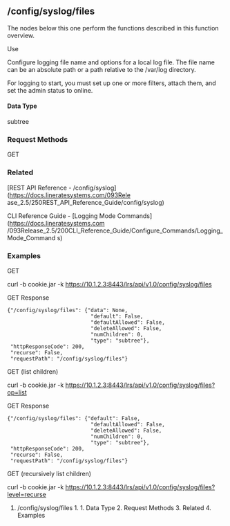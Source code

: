 ## /config/syslog/files

The nodes below this one perform the functions described in this function
overview.

Use

Configure logging file name and options for a local log file. The file name
can be an absolute path or a path relative to the /var/log directory.

For logging to start, you must set up one or more filters, attach them, and
set the admin status to online.

#### Data Type

subtree

### Request Methods

GET

### Related

[REST API Reference - /config/syslog](https://docs.lineratesystems.com/093Rele
ase_2.5/250REST_API_Reference_Guide/config/syslog)

CLI Reference Guide - [Logging Mode Commands](https://docs.lineratesystems.com
/093Release_2.5/200CLI_Reference_Guide/Configure_Commands/Logging_Mode_Command
s)

### Examples

GET

curl -b cookie.jar -k https://10.1.2.3:8443/lrs/api/v1.0/config/syslog/files

GET Response

    
    {"/config/syslog/files": {"data": None,
                               "default": False,
                               "defaultAllowed": False,
                               "deleteAllowed": False,
                               "numChildren": 0,
                               "type": "subtree"},
     "httpResponseCode": 200,
     "recurse": False,
     "requestPath": "/config/syslog/files"}
    

GET (list children)

curl -b cookie.jar -k
https://10.1.2.3:8443/lrs/api/v1.0/config/syslog/files?op=list

GET Response

    
    {"/config/syslog/files": {"default": False,
                               "defaultAllowed": False,
                               "deleteAllowed": False,
                               "numChildren": 0,
                               "type": "subtree"},
     "httpResponseCode": 200,
     "recurse": False,
     "requestPath": "/config/syslog/files"}
    

GET (recursively list children)

curl -b cookie.jar -k
https://10.1.2.3:8443/lrs/api/v1.0/config/syslog/files?level=recurse

  1. /config/syslog/files
    1.       1. Data Type
    2. Request Methods
    3. Related
    4. Examples

